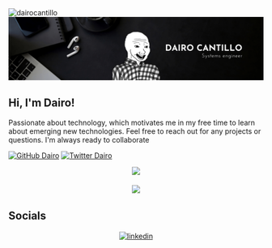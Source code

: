 <img src="https://komarev.com/ghpvc/?username=dairocantillo&label=Profile%20views&color=D83A7C&style=flat" alt="dairocantillo" />

<img src="https://github.com/DairoCantillo/DairoCantillo/blob/main/images/banner.png">
<h2>Hi, I'm Dairo!</h2>
<p>
    Passionate about technology, which motivates me in my free time to learn about emerging new technologies. Feel free to reach out for any projects or questions. I'm always ready to collaborate
</em></p>

[![GitHub Dairo](https://img.shields.io/github/followers/dairocantillo?label=follow&style=social)](https://github.com/dairocantillo)
[![Twitter Dairo](https://img.shields.io/twitter/follow/DecaUwU?label=Follow)](https://twitter.com/DecaUwU)



<div align="center">
  <img src="https://github-readme-stats.vercel.app/api?username=dairocantillo&show_icons=true&theme=radical&include_all_commits=true"/>

  <br>
  <br>
  <a href="https://skillicons.dev">
    <img src="https://skillicons.dev/icons?i=react,redux,jest,emotion,nextjs,html,css,sass,tailwind,aws,docker,linux,git,python,flask,javascript,typescript,nodejs&theme=dark&perline=9" />
  </a>

</div>

## Socials
<div align="center">
    <a href="https://linkedin.com/in/Deca" target="blank">
        <img align="center" src="https://img.icons8.com/?size=100&id=13930&format=png&color=000000" alt="linkedin" height="50" width="50" />
    </a>
</div>
